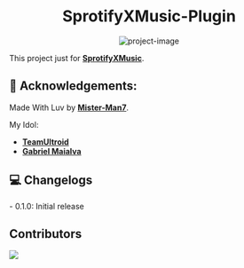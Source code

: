 <h1 align="center" id="title">SprotifyXMusic-Plugin</h1>

<p align="center"><img src="https://socialify.git.ci/Mister-Man7/ekstra-plugin/image?description=1&amp;font=KoHo&amp;forks=1&amp;issues=1&amp;language=1&amp;name=1&amp;owner=1&amp;pattern=Solid&amp;pulls=1&amp;stargazers=1&amp;theme=Auto" alt="project-image"></p>

This project just for **[SprotifyXMusic](https://github.com/Mister-Man7/SprotifyXMusic)**.

<h2>🍰 Acknowledgements:</h2>

Made With Luv by **[Mister-Man7](https://github.com/Mister-Man7)**.

My Idol:
- **[TeamUltroid](https://github.com/TeamUltroid/Ultroid)**
- **[Gabriel Maialva](https://github.com/gabrielmaialva33)**

<h2>💻 Changelogs</h2>
- 0.1.0: Initial release

<h2>Contributors</h2>
<a href="https://github.com/Mister-Man7/ekstra-plugin/graphs/contributors">
  <img src="https://contrib.rocks/image?repo=Mister-Man7/ekstra-plugin" />
</a>
